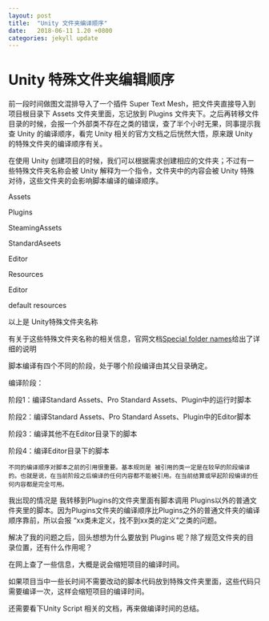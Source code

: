```yaml
---
layout: post
title:  "Unity 文件夹编译顺序"
date:   2018-06-11 1.20 +0800
categories: jekyll update
---
```

# Unity 特殊文件夹编辑顺序

前一段时间做图文混排导入了一个插件 Super Text Mesh，把文件夹直接导入到项目根目录下 Assets 文件夹里面，忘记放到 Plugins 文件夹下。之后再转移文件目录的时候，会报一个外部类不存在之类的错误，查了半个小时无果，同事提示我查 Unity 的编译顺序，看完 Unity 相关的官方文档之后恍然大悟，原来跟 Unity 的特殊文件夹的编译顺序有关。

在使用 Unity 创建项目的时候，我们可以根据需求创建相应的文件夹；不过有一些特殊文件夹名称会被 Unity 解释为一个指令，文件夹中的内容会被 Unity 特殊对待，这些文件夹的会影响脚本编译的编译顺序。

Assets

Plugins

SteamingAssets

StandardAseets

Editor

Resources

Editor

default resources

以上是 Unity特殊文件夹名称

有关于这些特殊文件夹名称的相关信息，官网文档[Special folder names](https://docs.unity3d.com/Manual/SpecialFolders.html)给出了详细的说明

脚本编译有四个不同的阶段，处于哪个阶段编译由其父目录确定。

编译阶段：

阶段1：编译Standard Assets、Pro Standard Assets、Plugin中的运行时脚本

阶段2：编译Standard Assets、Pro Standard Assets、Plugin中的Editor脚本

阶段3：编译其他不在Editor目录下的脚本

阶段4：编译Editor目录下的脚本

    不同的编译顺序对脚本之前的引用很重要。基本规则是 被引用的类一定是在较早的阶段编译的。也就是说，在当前阶段之后编译的任何内容都不能被引用。在当前结算或早起阶段编译的任何内容都是完全可用。

我出现的情况是 我转移到Plugins的文件夹里面有脚本调用 Plugins以外的普通文件夹里的脚本。因为Plugins文件夹的编译顺序比Plugins之外的普通文件夹的编译顺序靠前，所以会报
“xx类未定义，找不到xx类的定义”之类的问题。

解决了我的问题之后，回头想想为什么要放到 Plugins 呢？除了规范文件夹的目录位置，还有什么作用呢？

在网上查了一些信息，大概是说会缩短项目的编译时间。

如果项目当中一些长时间不需要改动的脚本代码放到特殊文件夹里面，这些代码只需要编译一次，这样会缩短项目的编译时间。

还需要看下Unity Script 相关的文档，再来做编译时间的总结。